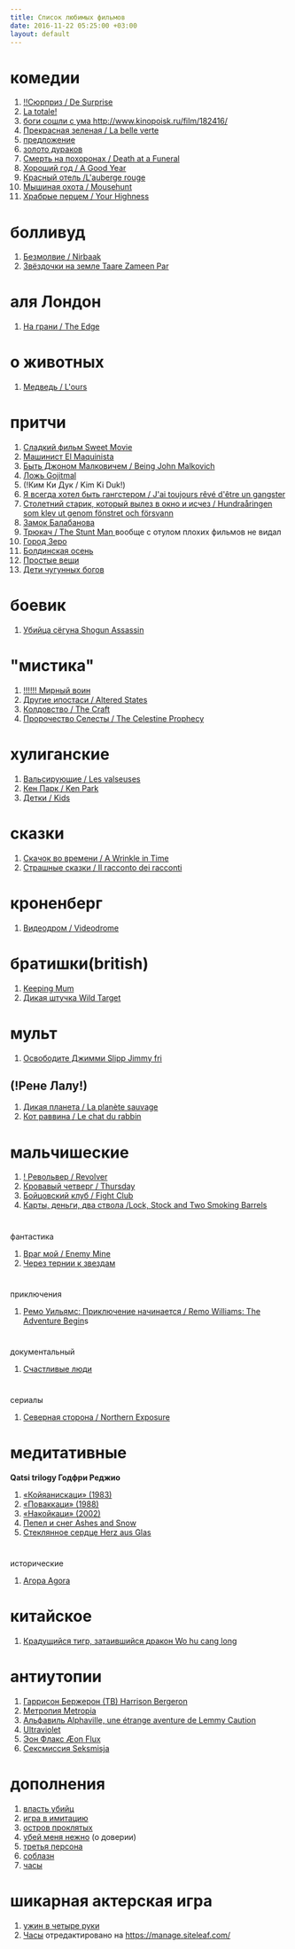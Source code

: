```yaml
---
title: Список любимых фильмов
date: 2016-11-22 05:25:00 +03:00
layout: default
---
```


# **комедии**

1. [ !!Cюрприз / De Surprise ](http://www.kinopoisk.ru/film/820220/)
1. [La totale! ](http://www.kinopoisk.ru/film/55057/)
1. [боги сошли с ума ](http://www.kinopoisk.ru/film/60285/)http://www.kinopoisk.ru/film/182416/
1. [Прекрасная зеленая / La belle verte](http://www.kinopoisk.ru/film/55035/)
1. [предложение](http://www.kinopoisk.ru/film/321842/)
1. [золото дураков](http://www.kinopoisk.ru/film/261668/)
1. [Смерть на похоронах / Death at a Funeral ](http://www.kinopoisk.ru/film/256498/)
1. [Хороший год / A Good Year ](http://www.kinopoisk.ru/film/77596/)
1. [Красный отель /L'auberge rouge ](http://www.kinopoisk.ru/film/271878/)
1. [Мышиная охота / Mousehunt ](http://www.kinopoisk.ru/film/6898/)
1. [Храбрые перцем / Your Highness ](http://www.kinopoisk.ru/film/455105/)


# болливуд

1. [Безмолвие / Nirbaak](http://www.kinopoisk.ru/film/883370/)  
1. [Звёздочки на земле Taare Zameen Par ](http://www.kinopoisk.ru/film/280562/)

# аля Лондон
1. [На грани / The Edge](http://www.kinopoisk.ru/film/3775/) 

# о животных
1. [Медведь / L'ours](http://www.kinopoisk.ru/film/22907/) 

# притчи

1. [Сладкий фильм Sweet Movie](http://www.kinopoisk.ru/film/93220/) 
1. [Машинист El Maquinista](http://www.kinopoisk.ru/film/5206/) 
1. [Быть Джоном Малковичем / Being John Malkovich ](http://www.kinopoisk.ru/film/462/)
1. [Ложь Gojitmal](http://www.kinopoisk.ru/film/81397/) 
1. \(!Ким Ки Дук / Kim Ki Duk!)
1. [Я всегда хотел быть гангстером / J'ai toujours rêvé d'être un gangster](http://www.kinopoisk.ru/film/264700/) 
1. [Столетний старик, который вылез в окно и исчез / Hundraåringen som klev ut genom fönstret och försvann](http://www.kinopoisk.ru/film/648731/) 
1. [Замок  Балабанова](http://www.kinopoisk.ru/film/41323/) 
1. [Трюкач / The Stunt Man ](http://www.kinopoisk.ru/film/7295/)
вообще с отулом плохих фильмов не видал
1. [Город Зеро ](http://www.kinopoisk.ru/film/44574/) 
1. [Болдинская осень](http://www.kinopoisk.ru/film/41509/) 
1. [Простые вещи](http://www.kinopoisk.ru/film/263978/) 
1. [Дети чугунных богов](http://www.kinopoisk.ru/film/41124/) 

# боевик
1. [Убийца сёгуна Shogun Assassin ](http://www.kinopoisk.ru/film/25323/)
 
# "мистика"
1. [!!!!!! Мирный воин    ](http://www.kinopoisk.ru/film/87161/)
1. [Другие ипостаси / Altered States ](http://www.kinopoisk.ru/film/1827/)
1. [Колдовство / The Craft ](http://www.kinopoisk.ru/film/13904/)
1. [Пророчество Селесты / The Celestine Prophecy ](http://kino.sampo.ru/entity/4982)

# хулиганские
1. [ Вальсирующие / Les valseuses ](http://www.kinopoisk.ru/film/20938/)
1.  [Кен Парк / Ken Park](http://www.kinopoisk.ru/film/9485/video/) 
1. [Детки / Kids ](http://www.kinopoisk.ru/film/6384/) 

# сказки
1. [Скачок во времени / A Wrinkle in Time ](http://www.kinopoisk.ru/film/255316/)
1. [Страшные сказки / Il racconto dei racconti ](http://www.kinopoisk.ru/film/808175/)

# кроненберг
1. [Видеодром / Videodrome ](http://www.kinopoisk.ru/film/8853/)

# братишки(british)
1. [Keeping Mum](http://www.kinopoisk.ru/film/90827/)  
1. [Дикая штучка Wild Target ](http://www.kinopoisk.ru/film/416199/)

# мульт
1. [Освободите Джимми Slipp Jimmy fri ](http://www.kinopoisk.ru/film/49062/)

## \(!Рене Лалу!)
1. [Дикая планета / La planète sauvage ](http://www.kinopoisk.ru/film/134741/)
1. [Кот раввина / Le chat du rabbin ](http://www.kinopoisk.ru/film/464183/)

 
# мальчишеские
1. [! Револьвер / Revolver ](http://www.kinopoisk.ru/film/18973/)
1. [Кровавый четверг / Thursday ](http://www.kinopoisk.ru/film/15641/)
1. [Бойцовский клуб / Fight Club](http://www.kinopoisk.ru/film/361/) 
1. [Карты, деньги, два ствола /Lock, Stock and Two Smoking Barrels](http://www.kinopoisk.ru/film/522/) 

# 
фантастика
1. [Враг мой / Enemy Mine](http://www.kinopoisk.ru/film/2702/) 
1. [Через тернии к звездам ](http://www.kinopoisk.ru/film/45488/)

# 
приключения
1. [Ремо Уильямс: Приключение начинается / Remo Williams: The Adventure Begin](http://www.kinopoisk.ru/film/6515/)s

# 
документальный
1. [Счастливые люди ](http://www.kinopoisk.ru/film/674243/)

# 
сериалы
1. [Северная сторона / Northern Exposure ](http://www.kinopoisk.ru/film/277675/)

# медитативные
**Qatsi trilogy  Годфри Реджио**
1. [«Койяанискаци» (1983)](http://www.kinopoisk.ru/film/7328/) 
1. [«Поваккаци» (1988)](http://www.kinopoisk.ru/film/7325/) 
1. [«Накойкаци» (2002)](http://www.kinopoisk.ru/film/18297/) 
1. [Пепел и снег Ashes and Snow ](http://www.kinopoisk.ru/film/252659/)
1. [Стеклянное сердце Herz aus Glas ](http://www.kinopoisk.ru/film/82424/)

# 
исторические
1. [Агора Agora](http://www.kinopoisk.ru/film/405952/) 

# китайское
1. [Крадущийся тигр, затаившийся дракон Wo hu cang long ](http://www.kinopoisk.ru/film/378/)

# антиутопии
1. [Гаррисон Бержерон (ТВ) Harrison Bergeron](http://www.kinopoisk.ru/film/95444/) 
1. [Метропия Metropia](http://www.kinopoisk.ru/film/470998/) 
1. [Альфавиль Alphaville, une étrange aventure de Lemmy Caution](http://www.kinopoisk.ru/film/7776/) 
1. [Ultraviolet ](http://www.kinopoisk.ru/film/37476/)
1. [Эон Флакс Æon Flux](http://www.kinopoisk.ru/film/77426/) 
1. [Сексмиссия Seksmisja](http://www.kinopoisk.ru/film/66171/) 

# дополнения
1. [власть убийц ](http://www.kinopoisk.ru/film/471921/)
1. [игра в имитацию ](http://www.kinopoisk.ru/film/635772/)
1. [остров проклятых](http://www.kinopoisk.ru/film/397667/) 
1. [убей меня нежно](http://www.kinopoisk.ru/film/4440/)  (о доверии)
1. [третья персона ](http://www.kinopoisk.ru/film/17663/)
1. [соблазн ](https://www.kinopoisk.ru/film/17663/)
1. [часы ](http://www.kinopoisk.ru/film/702/)

# шикарная актерская игра
1. [ужин в четыре руки](http://www.kinopoisk.ru/film/427908/) 
1. [Часы](https://www.kinopoisk.ru/film/702/) 
отредактировано на https://manage.siteleaf.com/